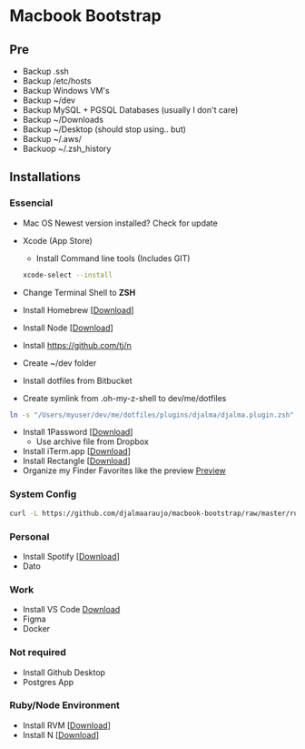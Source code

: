 # Macbook Bootstrap

## Pre
- Backup .ssh
- Backup /etc/hosts
- Backup Windows VM's
- Backup ~/dev
- Backup MySQL + PGSQL Databases (usually I don't care)
- Backup ~/Downloads
- Backup ~/Desktop (should stop using.. but)
- Backup ~/.aws/
- Backuop ~/.zsh_history

## Installations

### Essencial
- Mac OS Newest version installed? Check for update
- Xcode (App Store)
  - Install Command line tools (Includes GIT)
  ```bash
  xcode-select --install
  ```

- Change Terminal Shell to **ZSH**
- Install Homebrew [[Download](http://mxcl.github.io/homebrew/)]
- Install Node [[Download](http://nodejs.org/)]
- Install https://github.com/tj/n
- Create ~/dev folder
- Install dotfiles from Bitbucket
- Create symlink from .oh-my-z-shell to dev/me/dotfiles

```bash
ln -s "/Users/myuser/dev/me/dotfiles/plugins/djalma/djalma.plugin.zsh" /Users/myuser/.oh-my-zsh/plugins/djalma/djalma.plugin.zsh
```

- Install 1Password [[Download](https://agilebits.com/onepassword)]
	- Use archive file from Dropbox
- Install iTerm.app [[Download](http://www.iterm2.com/#/section/home)]
- Install Rectangle [[Download](https://rectangleapp.com/)]
- Organize my Finder Favorites like the preview [Preview](http://cl.ly/image/2V3s3I0i3O2n)

### System Config
```bash
curl -L https://github.com/djalmaaraujo/macbook-bootstrap/raw/master/run-me.sh | sh
```

### Personal
- Install Spotify [[Download](http://spotify.com/)]
- Dato

### Work
- Install VS Code [Download](https://code.visualstudio.com/)
- Figma
- Docker

### Not required
- Install Github Desktop
- Postgres App

### Ruby/Node Environment
- Install RVM  [[Download](https://rvm.io/)]
- Install N  [[Download](https://github.com/tj/n)]
